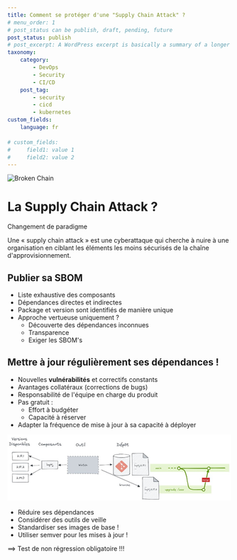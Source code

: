 ```yaml
---
title: Comment se protéger d'une "Supply Chain Attack" ?
# menu_order: 1
# post_status can be publish, draft, pending, future
post_status: publish
# post_excerpt: A WordPress excerpt is basically a summary of a longer article, often used as a replacement on the blog index and archives pages to avoid needing to display the full content of each post. By default, WordPress generates excerpts by simply selecting the first 55 words of a post
taxonomy:
    category: 
        - DevOps
        - Security
        - CI/CD
    post_tag:
        - security
        - cicd
        - kubernetes
custom_fields:
    language: fr

# custom_fields:
#     field1: value 1
#     field2: value 2        
---
```

![Broken Chain](/_images/chain-broken-nobg.png)

# La Supply Chain Attack ?

Changement de paradigme

Une « supply chain attack » est une cyberattaque qui cherche à nuire à une organisation en ciblant les éléments les moins sécurisés de la chaîne d'approvisionnement.


## Publier sa SBOM

* Liste exhaustive des composants 
* Dépendances directes et indirectes
* Package et version sont identifiés de manière unique
* Approche vertueuse uniquement ?
    * Découverte des dépendances inconnues
    * Transparence
    * Exiger les SBOM's


## Mettre à jour régulièrement ses dépendances !

* Nouvelles **vulnérabilités** et correctifs constants
* Avantages collatéraux (corrections de bugs)
* Responsabilité de l'équipe en charge du produit
* Pas gratuit :
  * Effort à budgéter
  * Capacité à réserver
* Adapter la fréquence de mise à jour à sa capacité à déployer


![MAJ Deps](/_images/Blog_SupplyChain_03_MAJ_Deps.png)


* Réduire ses dépendances
* Considérer des outils de veille
* Standardiser ses images de base !
* Utiliser semver pour les mises à jour !


==> Test de non régression obligatoire !!!




